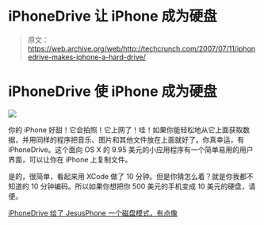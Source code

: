 # iPhoneDrive 让 iPhone 成为硬盘

> 原文：<https://web.archive.org/web/http://techcrunch.com/2007/07/11/iphonedrive-makes-iphone-a-hard-drive/>

# iPhoneDrive 使 iPhone 成为硬盘

![](img/98e7ae9e56a6f43f19ed079db47015bd.png)

你的 iPhone 好甜！它会拍照！它上网了！哇！如果你能轻松地从它上面获取数据，并用同样的程序把音乐、图片和其他文件放在上面就好了。你真幸运，有 iPhoneDrive。这个面向 OS X 的 9.95 美元的小应用程序有一个简单易用的用户界面，可以让你在 iPhone 上复制文件。

是的，很简单，看起来用 XCode 做了 10 分钟。但是你猜怎么着？就是你我都不知道的 10 分钟编码。所以如果你想把你 500 美元的手机变成 10 美元的硬盘，请便。

[iPhoneDrive 给了 JesusPhone 一个磁盘模式，有点像](https://web.archive.org/web/20210115232159/http://gizmodo.com/gadgets/data-to-go/iphonedrive-gives-jesusphone-a-disk-mode-sort-of-277137.php)